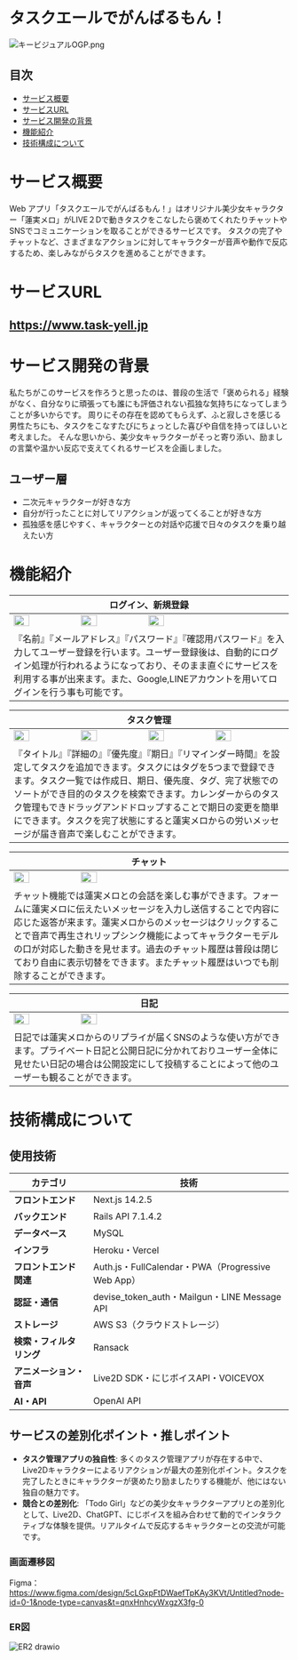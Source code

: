
# タスクエールでがんばるもん！
![キービジュアルOGP.png](https://qiita-image-store.s3.ap-northeast-1.amazonaws.com/0/4022842/893015ef-4100-4bc2-8523-79f8fb04f31d.png)



## 目次
- [サービス概要](#サービス概要)
- [サービスURL](#サービスURL)
- [サービス開発の背景](#サービス開発の背景)
- [機能紹介](#機能紹介)
- [技術構成について](#技術構成について)


# サービス概要
Web アプリ「タスクエールでがんばるもん！」はオリジナル美少女キャラクター「蓮実メロ」がLIVE２Dで動きタスクをこなしたら褒めてくれたりチャットやSNSでコミュニケーションを取ることができるサービスです。
タスクの完了やチャットなど、さまざまなアクションに対してキャラクターが音声や動作で反応するため、楽しみながらタスクを進めることができます。

# サービスURL
## https://www.task-yell.jp


# サービス開発の背景
私たちがこのサービスを作ろうと思ったのは、普段の生活で「褒められる」経験がなく、自分なりに頑張っても誰にも評価されない孤独な気持ちになってしまうことが多いからです。
周りにその存在を認めてもらえず、ふと寂しさを感じる男性たちにも、タスクをこなすたびにちょっとした喜びや自信を持ってほしいと考えました。
そんな思いから、美少女キャラクターがそっと寄り添い、励ましの言葉や温かい反応で支えてくれるサービスを企画しました。
## ユーザー層
- 二次元キャラクターが好きな方
- 自分が行ったことに対してリアクションが返ってくることが好きな方
- 孤独感を感じやすく、キャラクターとの対話や応援で日々のタスクを乗り越えたい方


# 機能紹介
| ログイン、新規登録 |
|------------------------------------|
| <img src="https://github.com/user-attachments/assets/7f65ec5d-6346-4abf-9403-ab3f8f0edeea" width="24%"> <img src="https://github.com/user-attachments/assets/685fc2e6-7e26-4989-b0be-4ad2b3f7bc77" width="24%"> <img src="https://github.com/user-attachments/assets/5bba2307-0618-411b-bdec-3c6481b77667" width="24%"> |
|『名前』『メールアドレス』『パスワード』『確認用パスワード』を入力してユーザー登録を行います。ユーザー登録後は、自動的にログイン処理が行われるようになっており、そのまま直ぐにサービスを利用する事が出来ます。また、Google,LINEアカウントを用いてログインを行う事も可能です。|

| タスク管理 |
|------------------------------------|
| <img src="https://qiita-image-store.s3.ap-northeast-1.amazonaws.com/0/4022842/6f719c87-7ffa-4e67-addb-6f041a5d442b.jpeg" width="24%"> <img src="https://qiita-image-store.s3.ap-northeast-1.amazonaws.com/0/4022842/c61b65fb-efe1-480d-9fe0-a974611b7546.jpeg" width="24%"> <img src="https://qiita-image-store.s3.ap-northeast-1.amazonaws.com/0/4022842/3bb5eb2a-6885-4990-be3e-9e2ab4d14acd.jpeg" width="24%"> <img src="https://qiita-image-store.s3.ap-northeast-1.amazonaws.com/0/4022842/300e55bf-fd6c-4179-bc2a-129c737ae7ad.jpeg" width="24%"> |
|『タイトル』『詳細の』『優先度』『期日』『リマインダー時間』を設定してタスクを追加できます。タスクにはタグを5つまで登録できます。タスク一覧では作成日、期日、優先度、タグ、完了状態でのソートができ目的のタスクを検索できます。カレンダーからのタスク管理もできドラッグアンドドロップすることで期日の変更を簡単にできます。タスクを完了状態にすると蓮実メロからの労いメッセージが届き音声で楽しむことができます。|

| チャット |
|------------------------------------|
| <img src="https://qiita-image-store.s3.ap-northeast-1.amazonaws.com/0/4022842/102975b7-cda8-4c11-af73-19f9e6d5d7de.jpeg" width="24%"> <img src="https://qiita-image-store.s3.ap-northeast-1.amazonaws.com/0/4022842/d25f634b-b778-44a0-a27d-660a9ae9afb1.jpeg" width="24%">  |
|チャット機能では蓮実メロとの会話を楽しむ事ができます。フォームに蓮実メロに伝えたいメッセージを入力し送信することで内容に応じた返答が来ます。蓮実メロからのメッセージはクリックすることで音声で再生されリップシンク機能によってキャラクターモデルの口が対応した動きを見せます。過去のチャット履歴は普段は閉じており自由に表示切替をできます。またチャット履歴はいつでも削除することができます。|

| 日記 |
|------------------------------------|
| <img src="https://qiita-image-store.s3.ap-northeast-1.amazonaws.com/0/4022842/18025beb-eeb6-419f-85ab-c5c0d1b5e193.jpeg" width="24%"> <img src="https://qiita-image-store.s3.ap-northeast-1.amazonaws.com/0/4022842/a17be398-1e38-4229-99bf-50c23319ce35.jpeg" width="24%">  |
|日記では蓮実メロからのリプライが届くSNSのような使い方ができます。プライベート日記と公開日記に分かれておりユーザー全体に見せたい日記の場合は公開設定にして投稿することによって他のユーザーも観ることができます。|




# 技術構成について

## 使用技術

| カテゴリ | 技術 |
|----------|----------------------------------|
| **フロントエンド** | Next.js 14.2.5 |
| **バックエンド** | Rails API 7.1.4.2 |
| **データベース** | MySQL |
| **インフラ** | Heroku・Vercel |
| **フロントエンド関連** | Auth.js・FullCalendar・PWA（Progressive Web App） |
| **認証・通信** | devise_token_auth・Mailgun・LINE Message API |
| **ストレージ** | AWS S3（クラウドストレージ） |
| **検索・フィルタリング** | Ransack |
| **アニメーション・音声** | Live2D SDK・にじボイスAPI・VOICEVOX |
| **AI・API** | OpenAI API |


## サービスの差別化ポイント・推しポイント

- **タスク管理アプリの独自性**: 多くのタスク管理アプリが存在する中で、Live2Dキャラクターによるリアクションが最大の差別化ポイント。タスクを完了したときにキャラクターが褒めたり励ましたりする機能が、他にはない独自の魅力です。
- **競合との差別化**: 「Todo Girl」などの美少女キャラクターアプリとの差別化として、Live2D、ChatGPT、にじボイスを組み合わせて動的でインタラクティブな体験を提供。リアルタイムで反応するキャラクターとの交流が可能です。


### 画面遷移図
Figma：
https://www.figma.com/design/5cLGxpFtDWaefTpKAy3KVt/Untitled?node-id=0-1&node-type=canvas&t=qnxHnhcyWxgzX3fg-0

### ER図
![ER2 drawio](https://github.com/user-attachments/assets/232cc7ed-3ca2-45e7-84b3-f60790ed027d)


